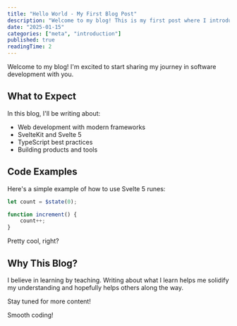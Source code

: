 ```yaml
---
title: "Hello World - My First Blog Post"
description: "Welcome to my blog! This is my first post where I introduce myself and share what you can expect from this blog."
date: "2025-01-15"
categories: ["meta", "introduction"]
published: true
readingTime: 2
---
```


Welcome to my blog! I'm excited to start sharing my journey in software development with you.

## What to Expect

In this blog, I'll be writing about:

- Web development with modern frameworks
- SvelteKit and Svelte 5
- TypeScript best practices
- Building products and tools

## Code Examples

Here's a simple example of how to use Svelte 5 runes:

```typescript
let count = $state(0);

function increment() {
	count++;
}
```

Pretty cool, right?

## Why This Blog?

I believe in learning by teaching. Writing about what I learn helps me solidify my understanding and hopefully helps others along the way.

Stay tuned for more content!

Smooth coding!
